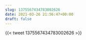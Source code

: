 ```yaml
---
slug: 1375567434783002626
date: 2021-03-26 21:56:47+00:00
draft: false
---
```


{{< tweet 1375567434783002626 >}}
